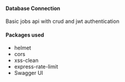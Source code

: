 
#### Database Connection

Basic jobs api with crud and jwt authentication

#### Packages used 

- helmet
- cors
- xss-clean
- express-rate-limit
- Swagger UI
